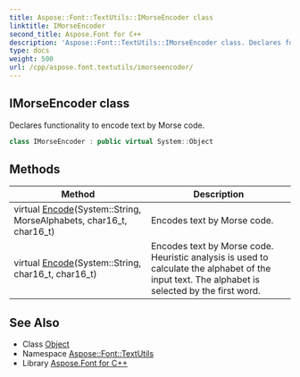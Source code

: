 ```yaml
---
title: Aspose::Font::TextUtils::IMorseEncoder class
linktitle: IMorseEncoder
second_title: Aspose.Font for C++
description: 'Aspose::Font::TextUtils::IMorseEncoder class. Declares functionality to encode text by Morse code in C++.'
type: docs
weight: 500
url: /cpp/aspose.font.textutils/imorseencoder/
---
```

## IMorseEncoder class


Declares functionality to encode text by Morse code.

```cpp
class IMorseEncoder : public virtual System::Object
```

## Methods

| Method | Description |
| --- | --- |
| virtual [Encode](./encode/)(System::String, MorseAlphabets, char16_t, char16_t) | Encodes text by Morse code. |
| virtual [Encode](./encode/)(System::String, char16_t, char16_t) | Encodes text by Morse code. Heuristic analysis is used to calculate the alphabet of the input text. The alphabet is selected by the first word. |
## See Also

* Class [Object](../../system/object/)
* Namespace [Aspose::Font::TextUtils](../)
* Library [Aspose.Font for C++](../../)
